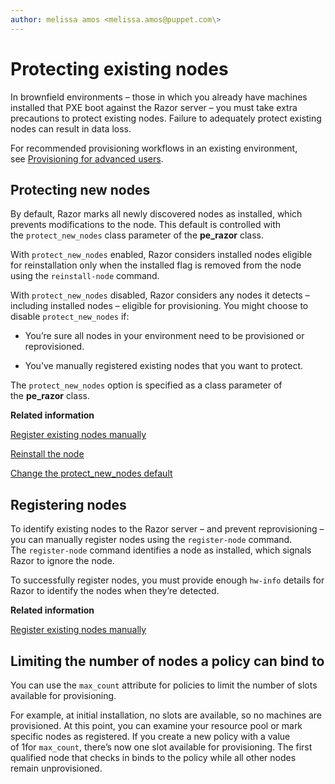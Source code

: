 ```yaml
---
author: melissa amos <melissa.amos@puppet.com\>
---
```


# Protecting existing nodes

In brownfield environments – those in which you already have machines installed that PXE boot against the Razor server – you must take extra precautions to protect existing nodes. Failure to adequately protect existing nodes can result in data loss.

For recommended provisioning workflows in an existing environment, see [Provisioning for advanced users](provisioning_a_nix_node.md#).

## Protecting new nodes

By default, Razor marks all newly discovered nodes as installed, which prevents modifications to the node. This default is controlled with the `protect_new_nodes` class parameter of the **pe\_razor** class.

With `protect_new_nodes` enabled, Razor considers installed nodes eligible for reinstallation only when the installed flag is removed from the node using the `reinstall-node` command.

With `protect_new_nodes` disabled, Razor considers any nodes it detects – including installed nodes – eligible for provisioning. You might choose to disable `protect_new_nodes` if:

-   You’re sure all nodes in your environment need to be provisioned or reprovisioned.

-   You’ve manually registered existing nodes that you want to protect.


The `protect_new_nodes` option is specified as a class parameter of the **pe\_razor** class.

**Related information**  


[Register existing nodes manually](provisioning_a_nix_node.md#)

[Reinstall the node](provisioning_a_windows_node.md#)

[Change the protect\_new\_nodes default](provisioning_a_nix_node.md#)

## Registering nodes

To identify existing nodes to the Razor server – and prevent reprovisioning – you can manually register nodes using the `register-node` command. The `register-node` command identifies a node as installed, which signals Razor to ignore the node.

To successfully register nodes, you must provide enough `hw-info` details for Razor to identify the nodes when they’re detected.

**Related information**  


[Register existing nodes manually](provisioning_a_nix_node.md#)

## Limiting the number of nodes a policy can bind to

You can use the `max_count` attribute for policies to limit the number of slots available for provisioning.

For example, at initial installation, no slots are available, so no machines are provisioned. At this point, you can examine your resource pool or mark specific nodes as registered. If you create a new policy with a value of 1for `max_count`, there’s now one slot available for provisioning. The first qualified node that checks in binds to the policy while all other nodes remain unprovisioned.

